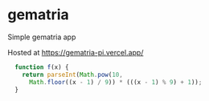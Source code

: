 # gematria
Simple gematria app

Hosted at https://gematria-pi.vercel.app/

```js
  function f(x) {
    return parseInt(Math.pow(10,
      Math.floor((x - 1) / 9)) * (((x - 1) % 9) + 1));
  }
```
